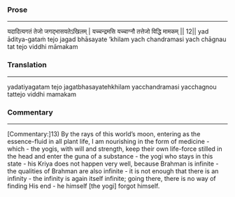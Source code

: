 ### Prose 
 --- 
यदादित्यगतं तेजो जगद्भासयतेऽखिलम् |
यच्चन्द्रमसि यच्चाग्नौ तत्तेजो विद्धि मामकम् || 12||
yad āditya-gataṁ tejo jagad bhāsayate ’khilam
yach chandramasi yach chāgnau tat tejo viddhi māmakam

### Translation 
 --- 
yadatiyagatam tejo jagatbhasayatehkhilam yacchandramasi yacchagnou tattejo viddhi mamakam

### Commentary 
 --- 
[Commentary:]13) By the rays of this world’s moon, entering as the essence-fluid in all plant life, I am nourishing in the form of medicine - which - the yogis, with will and strength, keep their own life-force stilled in the head and enter the guna of a substance - the yogi who stays in this state - his Kriya does not happen very well, because Brahman is infinite - the qualities of Brahman are also infinite - it is not enough that there is an infinity - the infinity is again itself infinite; going there, there is no way of finding His end - he himself [the yogi] forgot himself.